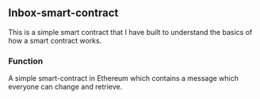 ## Inbox-smart-contract

This is a simple smart contract that I have built to understand the basics of how a smart contract works.

### Function 

A simple smart-contract in Ethereum which contains a message which everyone can change and retrieve.
